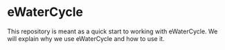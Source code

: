 # eWaterCycle

This repository is meant as a quick start to working with eWaterCycle.
We will explain why we use eWaterCycle and how to use it.